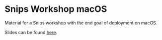 # Snips Workshop macOS

Material for a Snips workshop with the end goal of deployment on macOS.

Slides can be found [here](https://docs.google.com/presentation/d/1USFRA3pZPKYSN9vIpQzz3Gu7kDl_8vHtGUyNE9gESIM/edit#slide=id.g4a73402e7d_0_0).


